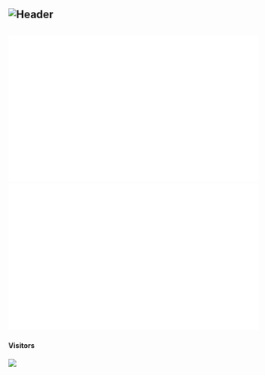 ![Header](https://capsule-render.vercel.app/api?type=Waving&color=timeGradient&height=200&animation=fadeIn&section=header&text=xLikeWATCHDOG&fontSize=60)
---
![](https://raw.githubusercontent.com/xLikeWATCHDOG/github-stats/master/generated/overview.svg#gh-light-mode-only)
![](https://raw.githubusercontent.com/xLikeWATCHDOG/github-stats/master/generated/languages.svg#gh-light-mode-only)
---
#### Visitors
![](https://count.getloli.com/get/@xLikeWATCHDOG?theme=rule34)
